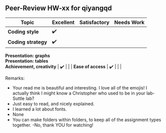 Peer-Review HW-xx for qiyangqd
----------------------------------------------------
Topic                       | Excellent | Satisfactory | Needs Work |
----------------------------|-----|-----|-----|
**Coding style**            | :heavy_check_mark: |  |  |
**Coding strategy**         | :heavy_check_mark: |  |  |
**Presentation: graphs**   
**Presentation: tables**    
**Achievement, creativity** | :heavy_check_mark: |  |  |
**Ease of access**          | :heavy_check_mark: |  |  |

Remarks:

- Your read me is beautiful and interesting. I love all of the emojis! I actually think I might know a Christopher who used to be in your lab- Suttle lab?
- Just easy to read, and nicely explained.
- I learned a lot about fonts.
- None
- You can make folders within folders, to keep all of the assignment types together. 
-No, thank YOU for watching!
